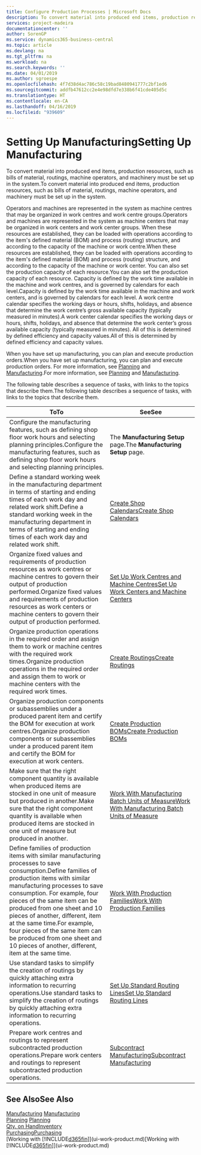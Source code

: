 ```yaml
---
title: Configure Production Processes | Microsoft Docs
description: To convert material into produced end items, production resources, such as bills of material, routings, machine operators, and machinery must be set up in the system.
services: project-madeira
documentationcenter: ''
author: SorenGP
ms.service: dynamics365-business-central
ms.topic: article
ms.devlang: na
ms.tgt_pltfrm: na
ms.workload: na
ms.search.keywords: ''
ms.date: 04/01/2019
ms.author: sgroespe
ms.openlocfilehash: 4f7d38d4ac786c58c19bad8480941777c2bf1ed6
ms.sourcegitcommit: addfb47612cc2e4e98dfd7e338b6f41cde405d5c
ms.translationtype: HT
ms.contentlocale: en-CA
ms.lasthandoff: 04/16/2019
ms.locfileid: "939609"
---
```

# <a name="setting-up-manufacturing"></a><span data-ttu-id="6a308-103">Setting Up Manufacturing</span><span class="sxs-lookup"><span data-stu-id="6a308-103">Setting Up Manufacturing</span></span>
<span data-ttu-id="6a308-104">To convert material into produced end items, production resources, such as bills of material, routings, machine operators, and machinery must be set up in the system.</span><span class="sxs-lookup"><span data-stu-id="6a308-104">To convert material into produced end items, production resources, such as bills of material, routings, machine operators, and machinery must be set up in the system.</span></span>

<span data-ttu-id="6a308-105">Operators and machines are represented in the system as machine centres that may be organized in work centres and work centre groups.</span><span class="sxs-lookup"><span data-stu-id="6a308-105">Operators and machines are represented in the system as machine centers that may be organized in work centers and work center groups.</span></span> <span data-ttu-id="6a308-106">When these resources are established, they can be loaded with operations according to the item's defined material (BOM) and process (routing) structure, and according to the capacity of the machine or work centre.</span><span class="sxs-lookup"><span data-stu-id="6a308-106">When these resources are established, they can be loaded with operations according to the item's defined material (BOM) and process (routing) structure, and according to the capacity of the machine or work center.</span></span> <span data-ttu-id="6a308-107">You can also set the production capacity of each resource.</span><span class="sxs-lookup"><span data-stu-id="6a308-107">You can also set the production capacity of each resource.</span></span> <span data-ttu-id="6a308-108">Capacity is defined by the work time available in the machine and work centres, and is governed by calendars for each level.</span><span class="sxs-lookup"><span data-stu-id="6a308-108">Capacity is defined by the work time available in the machine and work centers, and is governed by calendars for each level.</span></span> <span data-ttu-id="6a308-109">A work centre calendar specifies the working days or hours, shifts, holidays, and absence that determine the work centre’s gross available capacity (typically measured in minutes).</span><span class="sxs-lookup"><span data-stu-id="6a308-109">A work center calendar specifies the working days or hours, shifts, holidays, and absence that determine the work center’s gross available capacity (typically measured in minutes).</span></span> <span data-ttu-id="6a308-110">All of this is determined by defined efficiency and capacity values.</span><span class="sxs-lookup"><span data-stu-id="6a308-110">All of this is determined by defined efficiency and capacity values.</span></span>  

<span data-ttu-id="6a308-111">When you have set up manufacturing, you can plan and execute production orders.</span><span class="sxs-lookup"><span data-stu-id="6a308-111">When you have set up manufacturing, you can plan and execute production orders.</span></span> <span data-ttu-id="6a308-112">For more information, see [Planning](production-planning.md) and [Manufacturing](production-manage-manufacturing.md).</span><span class="sxs-lookup"><span data-stu-id="6a308-112">For more information, see [Planning](production-planning.md) and [Manufacturing](production-manage-manufacturing.md).</span></span>  

 <span data-ttu-id="6a308-113">The following table describes a sequence of tasks, with links to the topics that describe them.</span><span class="sxs-lookup"><span data-stu-id="6a308-113">The following table describes a sequence of tasks, with links to the topics that describe them.</span></span>   

|<span data-ttu-id="6a308-114">**To**</span><span class="sxs-lookup"><span data-stu-id="6a308-114">**To**</span></span>|<span data-ttu-id="6a308-115">**See**</span><span class="sxs-lookup"><span data-stu-id="6a308-115">**See**</span></span>|  
|------------|-------------|  
|<span data-ttu-id="6a308-116">Configure the manufacturing features, such as defining shop floor work hours and selecting planning principles.</span><span class="sxs-lookup"><span data-stu-id="6a308-116">Configure the manufacturing features, such as defining shop floor work hours and selecting planning principles.</span></span>|<span data-ttu-id="6a308-117">The **Manufacturing Setup** page.</span><span class="sxs-lookup"><span data-stu-id="6a308-117">The **Manufacturing Setup** page.</span></span>|  
|<span data-ttu-id="6a308-118">Define a standard working week in the manufacturing department in terms of starting and ending times of each work day and related work shift.</span><span class="sxs-lookup"><span data-stu-id="6a308-118">Define a standard working week in the manufacturing department in terms of starting and ending times of each work day and related work shift.</span></span>|[<span data-ttu-id="6a308-119">Create Shop Calendars</span><span class="sxs-lookup"><span data-stu-id="6a308-119">Create Shop Calendars</span></span>](production-how-to-create-work-center-calendars.md)|  
|<span data-ttu-id="6a308-120">Organize fixed values and requirements of production resources as work centres or machine centres to govern their output of production performed.</span><span class="sxs-lookup"><span data-stu-id="6a308-120">Organize fixed values and requirements of production resources as work centers or machine centers to govern their output of production performed.</span></span>|[<span data-ttu-id="6a308-121">Set Up Work Centres and Machine Centres</span><span class="sxs-lookup"><span data-stu-id="6a308-121">Set Up Work Centers and Machine Centers</span></span>](production-how-to-set-up-work-and-machine-centers.md)|
|<span data-ttu-id="6a308-122">Organize production operations in the required order and assign them to work or machine centres with the required work times.</span><span class="sxs-lookup"><span data-stu-id="6a308-122">Organize production operations in the required order and assign them to work or machine centers with the required work times.</span></span>|[<span data-ttu-id="6a308-123">Create Routings</span><span class="sxs-lookup"><span data-stu-id="6a308-123">Create Routings</span></span>](production-how-to-create-routings.md)|
|<span data-ttu-id="6a308-124">Organize production components or subassemblies under a produced parent item and certify the BOM for execution at work centres.</span><span class="sxs-lookup"><span data-stu-id="6a308-124">Organize production components or subassemblies under a produced parent item and certify the BOM for execution at work centers.</span></span>|[<span data-ttu-id="6a308-125">Create Production BOMs</span><span class="sxs-lookup"><span data-stu-id="6a308-125">Create Production BOMs</span></span>](production-how-to-create-production-boms.md)|
|<span data-ttu-id="6a308-126">Make sure that the right component quantity is available when produced items are stocked in one unit of measure but produced in another.</span><span class="sxs-lookup"><span data-stu-id="6a308-126">Make sure that the right component quantity is available when produced items are stocked in one unit of measure but produced in another.</span></span>|[<span data-ttu-id="6a308-127">Work With Manufacturing Batch Units of Measure</span><span class="sxs-lookup"><span data-stu-id="6a308-127">Work With Manufacturing Batch Units of Measure</span></span>](production-how-to-use-the-manufacturing-batch-unit-of-measure.md)|  
|<span data-ttu-id="6a308-128">Define families of production items with similar manufacturing processes to save consumption.</span><span class="sxs-lookup"><span data-stu-id="6a308-128">Define families of production items with similar manufacturing processes to save consumption.</span></span> <span data-ttu-id="6a308-129">For example, four pieces of the same item can be produced from one sheet and 10 pieces of another, different, item at the same time.</span><span class="sxs-lookup"><span data-stu-id="6a308-129">For example, four pieces of the same item can be produced from one sheet and 10 pieces of another, different, item at the same time.</span></span>|[<span data-ttu-id="6a308-130">Work With Production Families</span><span class="sxs-lookup"><span data-stu-id="6a308-130">Work With Production Families</span></span>](production-how-work-family.md)|
|<span data-ttu-id="6a308-131">Use standard tasks to simplify the creation of routings by quickly attaching extra information to recurring operations.</span><span class="sxs-lookup"><span data-stu-id="6a308-131">Use standard tasks to simplify the creation of routings by quickly attaching extra information to recurring operations.</span></span>|[<span data-ttu-id="6a308-132">Set Up Standard Routing Lines</span><span class="sxs-lookup"><span data-stu-id="6a308-132">Set Up Standard Routing Lines</span></span>](production-how-set-up-standard-routing-lines.md)|  
|<span data-ttu-id="6a308-133">Prepare work centres and routings to represent subcontracted production operations.</span><span class="sxs-lookup"><span data-stu-id="6a308-133">Prepare work centers and routings to represent subcontracted production operations.</span></span>|[<span data-ttu-id="6a308-134">Subcontract Manufacturing</span><span class="sxs-lookup"><span data-stu-id="6a308-134">Subcontract Manufacturing</span></span>](production-how-to-subcontract-manufacturing.md)|  

## <a name="see-also"></a><span data-ttu-id="6a308-135">See Also</span><span class="sxs-lookup"><span data-stu-id="6a308-135">See Also</span></span>
<span data-ttu-id="6a308-136">[Manufacturing](production-manage-manufacturing.md)  </span><span class="sxs-lookup"><span data-stu-id="6a308-136">[Manufacturing](production-manage-manufacturing.md)  </span></span>  
<span data-ttu-id="6a308-137">[Planning](production-planning.md) </span><span class="sxs-lookup"><span data-stu-id="6a308-137">[Planning](production-planning.md) </span></span>  
[<span data-ttu-id="6a308-138">Qty. on Hand</span><span class="sxs-lookup"><span data-stu-id="6a308-138">Inventory</span></span>](inventory-manage-inventory.md)  
[<span data-ttu-id="6a308-139">Purchasing</span><span class="sxs-lookup"><span data-stu-id="6a308-139">Purchasing</span></span>](purchasing-manage-purchasing.md)  
<span data-ttu-id="6a308-140">[Working with [!INCLUDE[d365fin](includes/d365fin_md.md)]](ui-work-product.md)</span><span class="sxs-lookup"><span data-stu-id="6a308-140">[Working with [!INCLUDE[d365fin](includes/d365fin_md.md)]](ui-work-product.md)</span></span>
